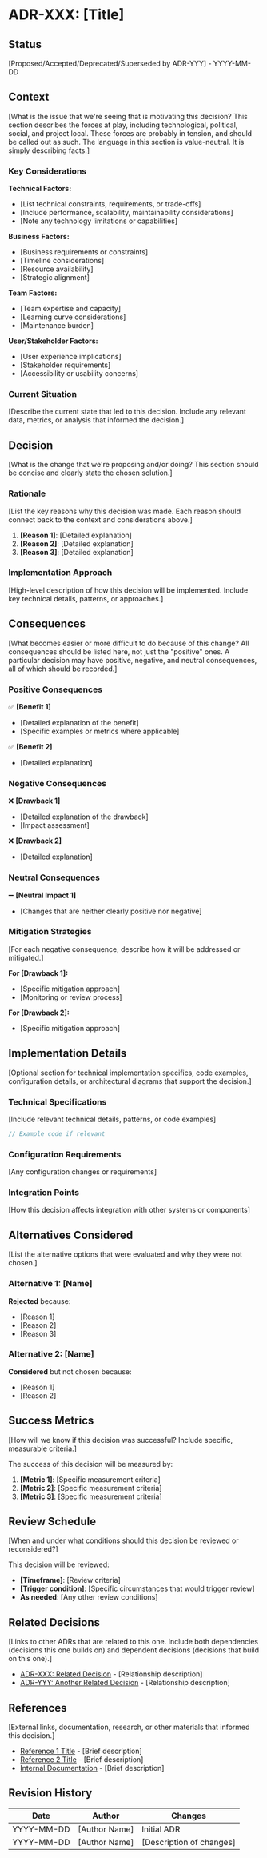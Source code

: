 # ADR-XXX: [Title]

## Status

[Proposed/Accepted/Deprecated/Superseded by ADR-YYY] - YYYY-MM-DD

## Context

[What is the issue that we're seeing that is motivating this decision? This section describes the forces at play, including technological, political, social, and project local. These forces are probably in tension, and should be called out as such. The language in this section is value-neutral. It is simply describing facts.]

### Key Considerations

**Technical Factors:**

- [List technical constraints, requirements, or trade-offs]
- [Include performance, scalability, maintainability considerations]
- [Note any technology limitations or capabilities]

**Business Factors:**

- [Business requirements or constraints]
- [Timeline considerations]
- [Resource availability]
- [Strategic alignment]

**Team Factors:**

- [Team expertise and capacity]
- [Learning curve considerations]
- [Maintenance burden]

**User/Stakeholder Factors:**

- [User experience implications]
- [Stakeholder requirements]
- [Accessibility or usability concerns]

### Current Situation

[Describe the current state that led to this decision. Include any relevant data, metrics, or analysis that informed the decision.]

## Decision

[What is the change that we're proposing and/or doing? This section should be concise and clearly state the chosen solution.]

### Rationale

[List the key reasons why this decision was made. Each reason should connect back to the context and considerations above.]

1. **[Reason 1]**: [Detailed explanation]
2. **[Reason 2]**: [Detailed explanation]
3. **[Reason 3]**: [Detailed explanation]

### Implementation Approach

[High-level description of how this decision will be implemented. Include key technical details, patterns, or approaches.]

## Consequences

[What becomes easier or more difficult to do because of this change? All consequences should be listed here, not just the "positive" ones. A particular decision may have positive, negative, and neutral consequences, all of which should be recorded.]

### Positive Consequences

✅ **[Benefit 1]**

- [Detailed explanation of the benefit]
- [Specific examples or metrics where applicable]

✅ **[Benefit 2]**

- [Detailed explanation]

### Negative Consequences

❌ **[Drawback 1]**

- [Detailed explanation of the drawback]
- [Impact assessment]

❌ **[Drawback 2]**

- [Detailed explanation]

### Neutral Consequences

➖ **[Neutral Impact 1]**

- [Changes that are neither clearly positive nor negative]

### Mitigation Strategies

[For each negative consequence, describe how it will be addressed or mitigated.]

**For [Drawback 1]:**

- [Specific mitigation approach]
- [Monitoring or review process]

**For [Drawback 2]:**

- [Specific mitigation approach]

## Implementation Details

[Optional section for technical implementation specifics, code examples, configuration details, or architectural diagrams that support the decision.]

### Technical Specifications

[Include relevant technical details, patterns, or code examples]

```javascript
// Example code if relevant
```

### Configuration Requirements

[Any configuration changes or requirements]

### Integration Points

[How this decision affects integration with other systems or components]

## Alternatives Considered

[List the alternative options that were evaluated and why they were not chosen.]

### Alternative 1: [Name]

**Rejected** because:

- [Reason 1]
- [Reason 2]
- [Reason 3]

### Alternative 2: [Name]

**Considered** but not chosen because:

- [Reason 1]
- [Reason 2]

## Success Metrics

[How will we know if this decision was successful? Include specific, measurable criteria.]

The success of this decision will be measured by:

1. **[Metric 1]**: [Specific measurement criteria]
2. **[Metric 2]**: [Specific measurement criteria]
3. **[Metric 3]**: [Specific measurement criteria]

## Review Schedule

[When and under what conditions should this decision be reviewed or reconsidered?]

This decision will be reviewed:

- **[Timeframe]**: [Review criteria]
- **[Trigger condition]**: [Specific circumstances that would trigger review]
- **As needed**: [Any other review conditions]

## Related Decisions

[Links to other ADRs that are related to this one. Include both dependencies (decisions this one builds on) and dependent decisions (decisions that build on this one).]

- [ADR-XXX: Related Decision](XXX-related-decision.md) - [Relationship description]
- [ADR-YYY: Another Related Decision](YYY-another-decision.md) - [Relationship description]

## References

[External links, documentation, research, or other materials that informed this decision.]

- [Reference 1 Title](https://example.com) - [Brief description]
- [Reference 2 Title](https://example.com) - [Brief description]
- [Internal Documentation](../path/to/doc.md) - [Brief description]

## Revision History

| Date       | Author        | Changes                  |
| ---------- | ------------- | ------------------------ |
| YYYY-MM-DD | [Author Name] | Initial ADR              |
| YYYY-MM-DD | [Author Name] | [Description of changes] |

